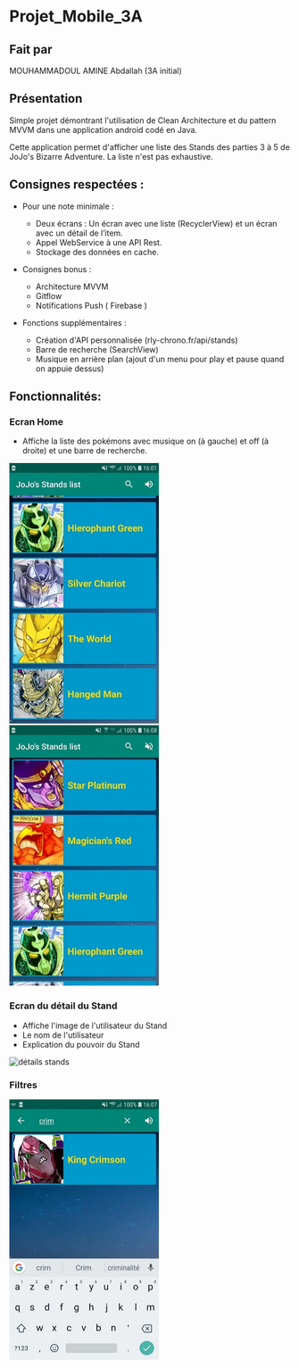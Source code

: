 # Projet_Mobile_3A
## Fait par
MOUHAMMADOUL AMINE Abdallah
(3A initial)

## Présentation

Simple projet démontrant l'utilisation de Clean Architecture et du pattern MVVM dans une application android codé en Java.

Cette application permet d'afficher une liste des Stands des parties 3 à 5 de JoJo's Bizarre Adventure. La liste n'est pas exhaustive.


## Consignes respectées :

- Pour une note minimale :

	- Deux écrans : Un écran avec une liste (RecyclerView) et un écran avec un détail de l’item.
	- Appel WebService à une API Rest.
	- Stockage des données en cache.

- Consignes bonus : 

	- Architecture MVVM
	- Gitflow
	- Notifications Push ( Firebase )

- Fonctions supplémentaires :
	
	- Création d'API personnalisée (rly-chrono.fr/api/stands)
	- Barre de recherche (SearchView)
	- Musique en arrière plan (ajout d'un menu pour play et pause quand on appuie dessus)
	


## Fonctionnalités: 

### Ecran Home 

- Affiche la liste des pokémons avec musique on (à gauche) et off (à droite) et une barre de recherche.

<img src="readme_images/liste_volume_on.jpg" width="268" height="467" alt="liste stands">        <img src="readme_images/liste_volume_off.jpg" width="268" height="467" alt="liste stands"> 

### Ecran du détail du Stand

- Affiche l'image de l'utilisateur du Stand
- Le nom de l'utilisateur
- Explication du pouvoir du Stand

<img src="readme_images/ecrans_details.jpg" width="268" height="467" alt="détails stands">

### Filtres 

<img src="readme_images/barre_recherche.jpg" width="268" height="467" alt="Search View">



